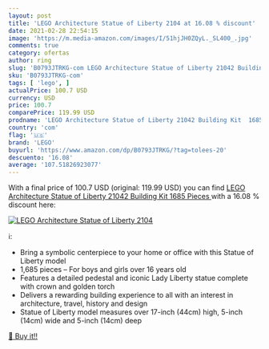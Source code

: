 ```yaml
---
layout: post
title: 'LEGO Architecture Statue of Liberty 2104 at 16.08 % discount'
date: 2021-02-28 22:54:15
image: 'https://m.media-amazon.com/images/I/51hjJH0ZQyL._SL400_.jpg'
comments: true
category: ofertas
author: ring
slug: 'B0793JTRKG-com LEGO Architecture Statue of Liberty 21042 Building Kit...'
sku: 'B0793JTRKG-com'
tags: [ 'lego', ]
actualPrice: 100.7 USD
currency: USD
price: 100.7
comparePrice: 119.99 USD
prodname: 'LEGO Architecture Statue of Liberty 21042 Building Kit  1685 Pieces '
country: 'com'
flag: '🇺🇸'
brand: 'LEGO'
buyurl: 'https://www.amazon.com/dp/B0793JTRKG/?tag=tolees-20'
descuento: '16.08'
average: '107.51826923077'
---
```


With a final price of 100.7 USD (original: 119.99 USD) you can find [LEGO Architecture Statue of Liberty 21042 Building Kit  1685 Pieces ](https://www.amazon.com/dp/B0793JTRKG/?tag=tolees-20) with a  16.08 % discount here:

[![LEGO Architecture Statue of Liberty 2104](https://m.media-amazon.com/images/I/51hjJH0ZQyL._SL400_.jpg)](https://www.amazon.com/dp/B0793JTRKG/?tag=tolees-20)

ℹ️:

- Bring a symbolic centerpiece to your home or office with this Statue of Liberty model
- 1,685 pieces – For boys and girls over 16 years old
- Features a detailed pedestal and iconic Lady Liberty statue complete with crown and golden torch
- Delivers a rewarding building experience to all with an interest in architecture, travel, history and design
- Statue of Liberty model measures over 17-inch (44cm) high, 5-inch (14cm) wide and 5-inch (14cm) deep

[🛒 Buy it!!](https://www.amazon.com/dp/B0793JTRKG/?tag=tolees-20)
